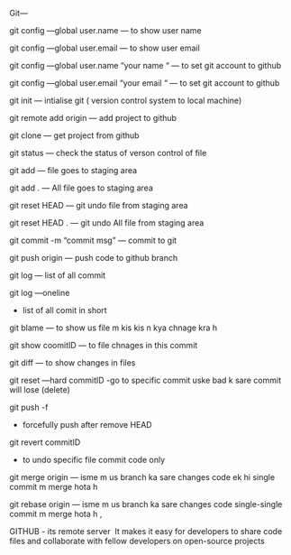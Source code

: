 Git—

git config —global user.name 
— to show user name 

git config —global user.email
— to show user email

git config —global user.name “your name “
— to set git account to github

git config —global user.email “your email “
— to set git account to github

git init 
— intialise git ( version control system to local machine)

git remote add origin <github repo https link>
— add project to github 

git clone <github repo https link>
— get project from github 

git status 
— check the status of verson control of file

git add <filename>
— file goes to staging area

git add .
—  All file goes to staging area

git reset HEAD <filename>
— git undo file from staging area

git reset HEAD .
— git undo  All file from staging area

git commit -m “commit msg”
— commit to git 

git push origin <branch name>
— push code to github branch


git log 
— list of all commit

git log —oneline  
- list of all comit in short

git blame <filename> 
 — to show us file m kis kis n kya chnage kra h 

git show coomitID
— to file chnages in this commit 

git diff 
— to show changes in files

git reset  —hard  commitID
-go to specific commit   uske bad k sare commit will lose (delete)

git push -f
- forcefully push after remove HEAD

git revert  commitID 
- to undo specific file commit code  only 

git merge origin <branch>
— isme m us branch ka sare changes code ek hi  single commit m merge hota h 

git rebase origin <branch>
— isme m us branch ka sare changes code  single-single  commit m merge hota h , 

GITHUB - its remote server  It makes it easy for developers to share code files and collaborate with fellow developers on open-source projects




